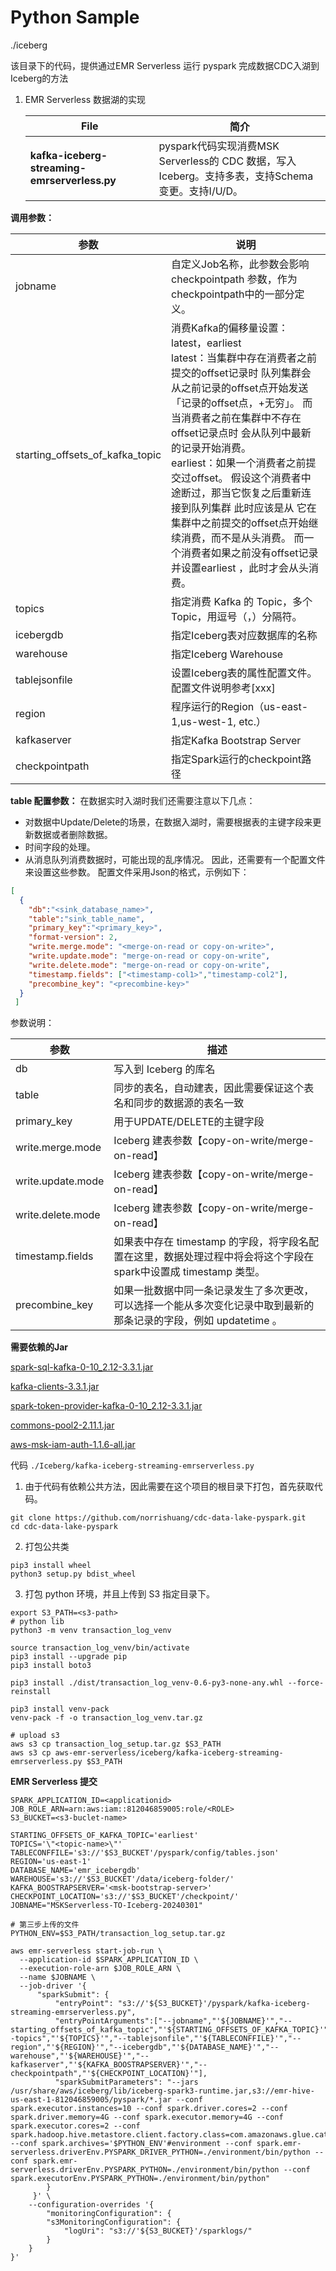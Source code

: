 # Python Sample

./iceberg

该目录下的代码，提供通过EMR Serverless 运行 pyspark 完成数据CDC入湖到Iceberg的方法


1. EMR Serverless 数据湖的实现

   | File                                          | 简介                                                         |
   |-----------------------------------------------| ------------------------------------------------------------ |
   | **kafka-iceberg-streaming-emrserverless.py**  | pyspark代码实现消费MSK Serverless的 CDC 数据，写入Iceberg。支持多表，支持Schema变更。支持I/U/D。 |

**调用参数：**

| 参数                            | 说明                                                         |
| ------------------------------- | ------------------------------------------------------------ |
| jobname                         | 自定义Job名称，此参数会影响 checkpointpath 参数，作为checkpointpath中的一部分定义。 |
| starting_offsets_of_kafka_topic | 消费Kafka的偏移量设置：latest，earliest<br />latest：当集群中存在消费者之前提交的offset记录时 队列集群会从之前记录的offset点开始发送 「记录的offset点，+无穷」。 而当消费者之前在集群中不存在offset记录点时 会从队列中最新的记录开始消费。<br />earliest：如果一个消费者之前提交过offset。 假设这个消费者中途断过，那当它恢复之后重新连接到队列集群 此时应该是从 它在集群中之前提交的offset点开始继续消费，而不是从头消费。 而一个消费者如果之前没有offset记录并设置earliest ，此时才会从头消费。 |
| topics                          | 指定消费 Kafka 的 Topic，多个Topic，用逗号（，）分隔符。     |
| icebergdb                       | 指定Iceberg表对应数据库的名称                                |
| warehouse                       | 指定Iceberg Warehouse                                        |
| tablejsonfile                   | 设置Iceberg表的属性配置文件。配置文件说明参考[xxx]           |
| region                          | 程序运行的Region（us-east-1,us-west-1, etc.）                |
| kafkaserver                     | 指定Kafka Bootstrap Server                                   |
| checkpointpath                  | 指定Spark运行的checkpoint路径                                |


**table 配置参数：**
在数据实时入湖时我们还需要注意以下几点：
- 对数据中Update/Delete的场景，在数据入湖时，需要根据表的主键字段来更新数据或者删除数据。
- 时间字段的处理。
- 从消息队列消费数据时，可能出现的乱序情况。
  因此，还需要有一个配置文件来设置这些参数。
  配置文件采用Json的格式，示例如下：

```json
[
  {
    "db":"<sink_database_name>",
    "table":"sink_table_name",
    "primary_key":"<primary_key>",
    "format-version": 2,
    "write.merge.mode": "<merge-on-read or copy-on-write>",
    "write.update.mode": "merge-on-read or copy-on-write",
    "write.delete.mode": "merge-on-read or copy-on-write",
    "timestamp.fields": ["<timestamp-col1>","timestamp-col2"],
    "precombine_key": "<precombine-key>"
  }
 ]
```
参数说明：


| 参数                             | 描述                                                                                                                                                                                                                                                                                                    |
|--------------------------------|-------------------------------------------------------------------------------------------------------------------------------------------------------------------------------------------------------------------------------------------------------------------------------------------------------|
| db                             | 写入到 Iceberg 的库名|
| table | 同步的表名，自动建表，因此需要保证这个表名和同步的数据源的表名一致|
| primary_key                    | 用于UPDATE/DELETE的主键字段              |
| write.merge.mode               | Iceberg 建表参数【copy-on-write/merge-on-read】                                                                                                                                                                                                                                                                                    |
| write.update.mode              | Iceberg 建表参数【copy-on-write/merge-on-read】                                                                                                                                                                                                                                                                                  |
| write.delete.mode              | Iceberg 建表参数【copy-on-write/merge-on-read】                                                                                                                                                                                                                                                                       |
| timestamp.fields               | 如果表中存在 timestamp 的字段，将字段名配置在这里，数据处理过程中将会将这个字段在spark中设置成 timestamp 类型。                                                                                                                                                                                                    |
| precombine_key                 | 如果一批数据中同一条记录发生了多次更改，可以选择一个能从多次变化记录中取到最新的那条记录的字段，例如 updatetime 。                                                                                                                                                                                                                                                                            |


**需要依赖的Jar**

[spark-sql-kafka-0-10_2.12-3.3.1.jar](https://s3.console.aws.amazon.com/s3/object/emr-hive-us-east-1-812046859005?region=us-east-1&prefix=pyspark/spark-sql-kafka-0-10_2.12-3.3.1.jar)

[kafka-clients-3.3.1.jar](https://s3.console.aws.amazon.com/s3/object/emr-hive-us-east-1-812046859005?region=us-east-1&prefix=pyspark/kafka-clients-3.3.1.jar)

[spark-token-provider-kafka-0-10_2.12-3.3.1.jar](https://s3.console.aws.amazon.com/s3/object/emr-hive-us-east-1-812046859005?region=us-east-1&prefix=pyspark/spark-token-provider-kafka-0-10_2.12-3.3.1.jar)

[commons-pool2-2.11.1.jar](https://s3.console.aws.amazon.com/s3/object/emr-hive-us-east-1-812046859005?region=us-east-1&prefix=pyspark/commons-pool2-2.11.1.jar)

[aws-msk-iam-auth-1.1.6-all.jar](https://s3.console.aws.amazon.com/s3/object/emr-hive-us-east-1-812046859005?region=us-east-1&prefix=pyspark/aws-msk-iam-auth-1.1.6-all.jar)	  

代码 `./Iceberg/kafka-iceberg-streaming-emrserverless.py`

1. 由于代码有依赖公共方法，因此需要在这个项目的根目录下打包，首先获取代码。
```shell
git clone https://github.com/norrishuang/cdc-data-lake-pyspark.git
cd cdc-data-lake-pyspark
```

2. 打包公共类
```shell
pip3 install wheel
python3 setup.py bdist_wheel
```

3. 打包 python 环境，并且上传到 S3 指定目录下。
```shell
export S3_PATH=<s3-path>
# python lib
python3 -m venv transaction_log_venv

source transaction_log_venv/bin/activate
pip3 install --upgrade pip
pip3 install boto3

pip3 install ./dist/transaction_log_venv-0.6-py3-none-any.whl --force-reinstall

pip3 install venv-pack
venv-pack -f -o transaction_log_venv.tar.gz

# upload s3
aws s3 cp transaction_log_setup.tar.gz $S3_PATH
aws s3 cp aws-emr-serverless/iceberg/kafka-iceberg-streaming-emrserverless.py $S3_PATH
```

**EMR Serverless 提交**

```shell
SPARK_APPLICATION_ID=<applicationid>
JOB_ROLE_ARN=arn:aws:iam::812046859005:role/<ROLE>
S3_BUCKET=<s3-buclet-name>

STARTING_OFFSETS_OF_KAFKA_TOPIC='earliest'
TOPICS='\"<topic-name>\"'
TABLECONFFILE='s3://'$S3_BUCKET'/pyspark/config/tables.json'
REGION='us-east-1'
DATABASE_NAME='emr_icebergdb'
WAREHOUSE='s3://'$S3_BUCKET'/data/iceberg-folder/'
KAFKA_BOOSTRAPSERVER='<msk-bootstrap-server>'
CHECKPOINT_LOCATION='s3://'$S3_BUCKET'/checkpoint/'
JOBNAME="MSKServerless-TO-Iceberg-20240301"

# 第三步上传的文件
PYTHON_ENV=$S3_PATH/transaction_log_setup.tar.gz

aws emr-serverless start-job-run \
  --application-id $SPARK_APPLICATION_ID \
  --execution-role-arn $JOB_ROLE_ARN \
  --name $JOBNAME \
  --job-driver '{
      "sparkSubmit": {
          "entryPoint": "s3://'${S3_BUCKET}'/pyspark/kafka-iceberg-streaming-emrserverless.py",
          "entryPointArguments":["--jobname","'${JOBNAME}'","--starting_offsets_of_kafka_topic","'${STARTING_OFFSETS_OF_KAFKA_TOPIC}'","--topics","'${TOPICS}'","--tablejsonfile","'${TABLECONFFILE}'","--region","'${REGION}'","--icebergdb","'${DATABASE_NAME}'","--warehouse","'${WAREHOUSE}'","--kafkaserver","'${KAFKA_BOOSTRAPSERVER}'","--checkpointpath","'${CHECKPOINT_LOCATION}'"],
          "sparkSubmitParameters": "--jars /usr/share/aws/iceberg/lib/iceberg-spark3-runtime.jar,s3://emr-hive-us-east-1-812046859005/pyspark/*.jar --conf spark.executor.instances=10 --conf spark.driver.cores=2 --conf spark.driver.memory=4G --conf spark.executor.memory=4G --conf spark.executor.cores=2 --conf spark.hadoop.hive.metastore.client.factory.class=com.amazonaws.glue.catalog.metastore.AWSGlueDataCatalogHiveClientFactory --conf spark.archives='$PYTHON_ENV'#environment --conf spark.emr-serverless.driverEnv.PYSPARK_DRIVER_PYTHON=./environment/bin/python --conf spark.emr-serverless.driverEnv.PYSPARK_PYTHON=./environment/bin/python --conf spark.executorEnv.PYSPARK_PYTHON=./environment/bin/python"
        }
     }' \
    --configuration-overrides '{
        "monitoringConfiguration": {
        "s3MonitoringConfiguration": {
            "logUri": "s3://'${S3_BUCKET}'/sparklogs/"
        }
    }
}'
```
